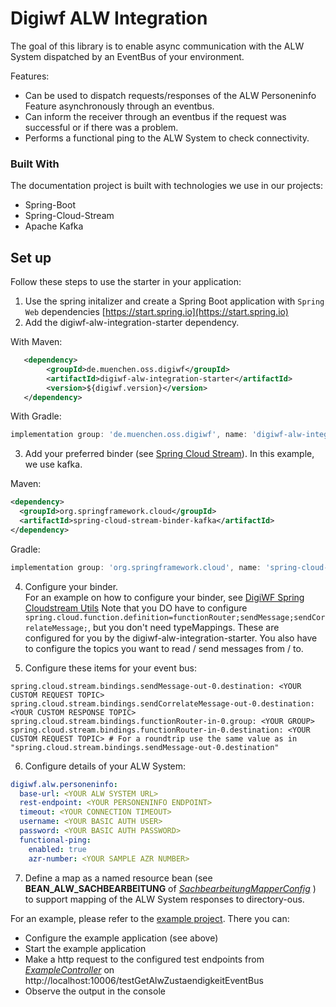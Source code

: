 # Digiwf ALW Integration

The goal of this library is to enable async communication with the ALW System dispatched by an EventBus of your
environment.

Features:

* Can be used to dispatch requests/responses of the ALW Personeninfo Feature asynchronously through an eventbus.
* Can inform the receiver through an eventbus if the request was successful or if there was a problem.
* Performs a functional ping to the ALW System to check connectivity.

### Built With

The documentation project is built with technologies we use in our projects:

* Spring-Boot
* Spring-Cloud-Stream
* Apache Kafka

## Set up

Follow these steps to use the starter in your application:

1. Use the spring initalizer and create a Spring Boot application with `Spring Web`
   dependencies [https://start.spring.io](https://start.spring.io)
2. Add the digiwf-alw-integration-starter dependency.

With Maven:

``` xml
   <dependency>
        <groupId>de.muenchen.oss.digiwf</groupId>
        <artifactId>digiwf-alw-integration-starter</artifactId>
        <version>${digiwf.version}</version>
   </dependency>
```

With Gradle:

``` groovy
implementation group: 'de.muenchen.oss.digiwf', name: 'digiwf-alw-integration-starter', version: '${digiwf.version}'
```

3. Add your preferred binder (see [Spring Cloud Stream](https://spring.io/projects/spring-cloud-stream)). In this
   example, we use kafka.

Maven:

 ``` xml
<dependency>
   <groupId>org.springframework.cloud</groupId>
   <artifactId>spring-cloud-stream-binder-kafka</artifactId>
</dependency>
```

Gradle:

``` groovy
implementation group: 'org.springframework.cloud', name: 'spring-cloud-stream-binder-kafka'
```

4. Configure your binder.<br>
   For an example on how to configure your binder,
   see [DigiWF Spring Cloudstream Utils](https://github.com/it-at-m/digiwf-core/tree/dev/digiwf-libs/digiwf-spring-cloudstream-utils#getting-started)
   Note that you DO have to
   configure ```spring.cloud.function.definition=functionRouter;sendMessage;sendCorrelateMessage;```, but you don't need
   typeMappings. These are configured for you by the digiwf-alw-integration-starter. You also have to configure the
   topics you want to read / send messages from / to.

5. Configure these items for your event bus:

``` properties
spring.cloud.stream.bindings.sendMessage-out-0.destination: <YOUR CUSTOM REQUEST TOPIC>
spring.cloud.stream.bindings.sendCorrelateMessage-out-0.destination: <YOUR CUSTOM RESPONSE TOPIC>
spring.cloud.stream.bindings.functionRouter-in-0.group: <YOUR GROUP>
spring.cloud.stream.bindings.functionRouter-in-0.destination: <YOUR CUSTOM REQUEST TOPIC> # For a roundtrip use the same value as in "spring.cloud.stream.bindings.sendMessage-out-0.destination" 
```

6. Configure details of your ALW System:

``` yaml
digiwf.alw.personeninfo:
  base-url: <YOUR ALW SYSTEM URL>
  rest-endpoint: <YOUR PERSONENINFO ENDPOINT>
  timeout: <YOUR CONNECTION TIMEOUT>
  username: <YOUR BASIC AUTH USER>
  password: <YOUR BASIC AUTH PASSWORD>
  functional-ping:
    enabled: true
    azr-number: <YOUR SAMPLE AZR NUMBER>
```

7. Define a map as a named resource bean (see **BEAN_ALW_SACHBEARBEITUNG**
   of <i>[SachbearbeitungMapperConfig](https://github.com/it-at-m/digiwf-core/blob/dev/digiwf-integrations/digiwf-alw-integration/digiwf-alw-integration-core/src/main/java/io/muenchendigital/digiwf/alw/integration/configuration/SachbearbeitungMapperConfig.java) </i> )
   to support mapping of the ALW System responses to directory-ous.

For an example, please refer to
the [example project](https://github.com/it-at-m/digiwf-core/tree/dev/digiwf-integrations/digiwf-alw-integration/digiwf-alw-integration-example).
There you can:

* Configure the example application (see above)
* Start the example application
* Make a http request to the configured test endpoints
  from <i>[ExampleController](https://github.com/it-at-m/digiwf-core/blob/dev/digiwf-integrations/digiwf-alw-integration/digiwf-alw-integration-example/src/main/java/io/muenchendigital/digiwf/alw/integration/api/controller/ExampleController.java) </i>
  on http://localhost:10006/testGetAlwZustaendigkeitEventBus
* Observe the output in the console

